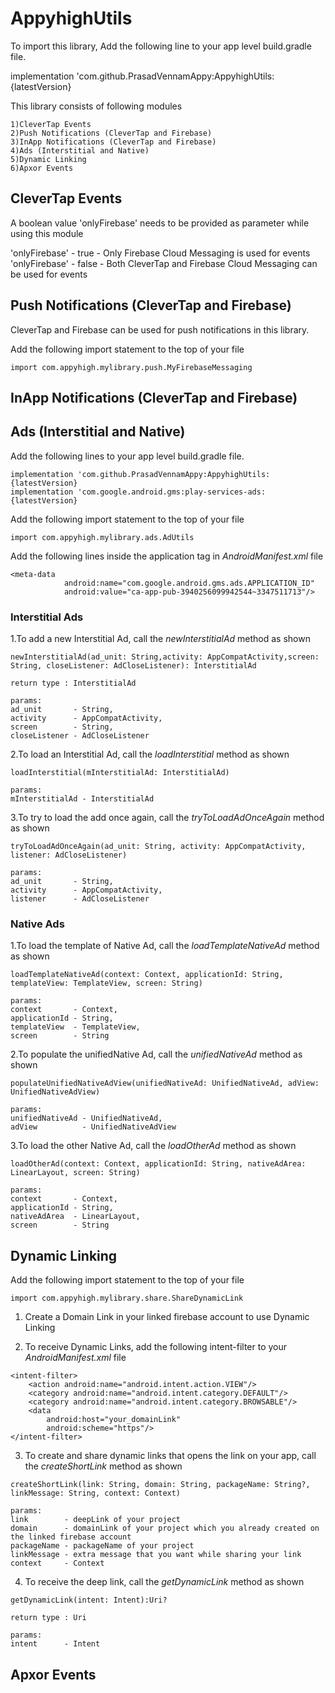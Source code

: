 # AppyhighUtils

To import this library, Add the following line to your app level build.gradle file.

implementation 'com.github.PrasadVennamAppy:AppyhighUtils:{latestVersion}

This library consists of following modules

    1)CleverTap Events
    2)Push Notifications (CleverTap and Firebase)
    3)InApp Notifications (CleverTap and Firebase)
    4)Ads (Interstitial and Native)
    5)Dynamic Linking
    6)Apxor Events
  
## CleverTap Events

A boolean value 'onlyFirebase' needs to be provided as parameter while using this module

'onlyFirebase'  - true  - Only Firebase Cloud Messaging is used for events
'onlyFirebase'  - false - Both CleverTap and Firebase Cloud Messaging can be used for events

## Push Notifications (CleverTap and Firebase)

CleverTap and Firebase can be used for push notifications in this library.

Add the following import statement to the top of your file  

```
import com.appyhigh.mylibrary.push.MyFirebaseMessaging

```


## InApp Notifications (CleverTap and Firebase)

## Ads (Interstitial and Native)

Add the following lines to your app level build.gradle file.
```
implementation 'com.github.PrasadVennamAppy:AppyhighUtils:{latestVersion}
implementation 'com.google.android.gms:play-services-ads:{latestVersion}

```
Add the following import statement to the top of your file  

```
import com.appyhigh.mylibrary.ads.AdUtils

```
Add the following lines inside the application tag in *AndroidManifest.xml* file
```
<meta-data
            android:name="com.google.android.gms.ads.APPLICATION_ID"
            android:value="ca-app-pub-3940256099942544~3347511713"/>

```
### Interstitial Ads

1.To add a new Interstitial Ad, call the *newInterstitialAd* method as shown

```
newInterstitialAd(ad_unit: String,activity: AppCompatActivity,screen: String, closeListener: AdCloseListener): InterstitialAd

return type : InterstitialAd

params:
ad_unit       - String,
activity      - AppCompatActivity,
screen        - String,
closeListener - AdCloseListener

```
2.To load an Interstitial Ad, call the *loadInterstitial* method as shown

```
loadInterstitial(mInterstitialAd: InterstitialAd)

params:
mInterstitialAd - InterstitialAd

```
3.To try to load the add once again, call the *tryToLoadAdOnceAgain* method as shown
```
tryToLoadAdOnceAgain(ad_unit: String, activity: AppCompatActivity, listener: AdCloseListener)

params:
ad_unit       - String,
activity      - AppCompatActivity,
listener      - AdCloseListener
```
### Native Ads

1.To load the template of Native Ad, call the *loadTemplateNativeAd* method as shown
```
loadTemplateNativeAd(context: Context, applicationId: String, templateView: TemplateView, screen: String)

params:
context       - Context,
applicationId - String,
templateView  - TemplateView,
screen        - String
```
2.To populate the unifiedNative Ad, call the *unifiedNativeAd* method as shown
```
populateUnifiedNativeAdView(unifiedNativeAd: UnifiedNativeAd, adView: UnifiedNativeAdView)

params:
unifiedNativeAd - UnifiedNativeAd,
adView          - UnifiedNativeAdView

```
3.To load the other Native Ad, call the *loadOtherAd* method as shown
```
loadOtherAd(context: Context, applicationId: String, nativeAdArea: LinearLayout, screen: String)

params:
context       - Context,
applicationId - String,
nativeAdArea  - LinearLayout,
screen        - String
```

## Dynamic Linking

Add the following import statement to the top of your file  

```
import com.appyhigh.mylibrary.share.ShareDynamicLink

```
1. Create a Domain Link in your linked firebase account to use Dynamic Linking

2. To receive Dynamic Links, add the following intent-filter to your *AndroidManifest.xml* file

```
<intent-filter>
    <action android:name="android.intent.action.VIEW"/>
    <category android:name="android.intent.category.DEFAULT"/>
    <category android:name="android.intent.category.BROWSABLE"/>
    <data
        android:host="your_domainLink"
        android:scheme="https"/>
</intent-filter>
```

3. To create and share dynamic links that opens the link on your app, call the *createShortLink* method as shown
```
createShortLink(link: String, domain: String, packageName: String?, linkMessage: String, context: Context)

params:
link        - deepLink of your project
domain      - domainLink of your project which you already created on the linked firebase account
packageName - packageName of your project
linkMessage - extra message that you want while sharing your link
context     - Context

```

4. To receive the deep link, call the *getDynamicLink* method as shown
```
getDynamicLink(intent: Intent):Uri?

return type : Uri

params:
intent      - Intent
```
  

## Apxor Events

